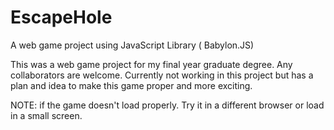 # EscapeHole
A web game project using JavaScript Library ( Babylon.JS)

This was a web game project for my final year graduate degree. Any collaborators are welcome.
Currently not working in this project but has a plan and idea to make this game proper and more exciting.

NOTE: if the game doesn't load properly. Try it in a different browser or load in a small screen.
